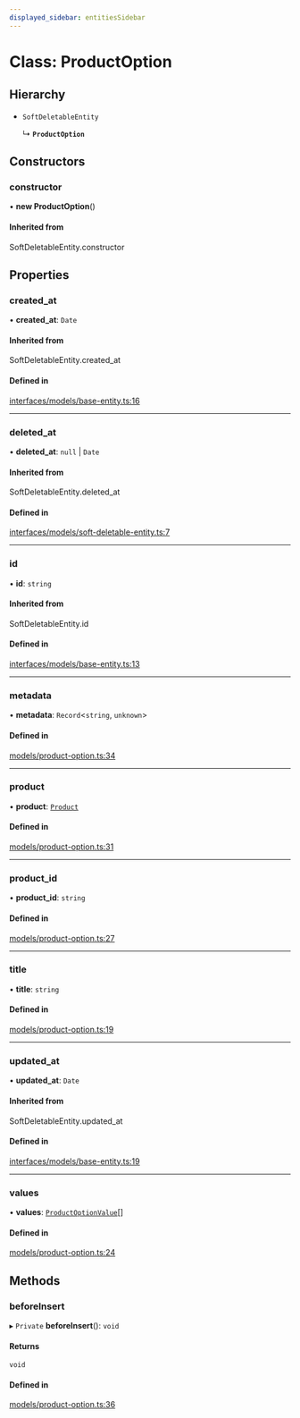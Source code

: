```yaml
---
displayed_sidebar: entitiesSidebar
---
```


# Class: ProductOption

## Hierarchy

- `SoftDeletableEntity`

  ↳ **`ProductOption`**

## Constructors

### constructor

• **new ProductOption**()

#### Inherited from

SoftDeletableEntity.constructor

## Properties

### created\_at

• **created\_at**: `Date`

#### Inherited from

SoftDeletableEntity.created\_at

#### Defined in

[interfaces/models/base-entity.ts:16](https://github.com/hieunguyenzzz/medusa/blob/0b0d50b4/packages/medusa/src/interfaces/models/base-entity.ts#L16)

___

### deleted\_at

• **deleted\_at**: ``null`` \| `Date`

#### Inherited from

SoftDeletableEntity.deleted\_at

#### Defined in

[interfaces/models/soft-deletable-entity.ts:7](https://github.com/hieunguyenzzz/medusa/blob/0b0d50b4/packages/medusa/src/interfaces/models/soft-deletable-entity.ts#L7)

___

### id

• **id**: `string`

#### Inherited from

SoftDeletableEntity.id

#### Defined in

[interfaces/models/base-entity.ts:13](https://github.com/hieunguyenzzz/medusa/blob/0b0d50b4/packages/medusa/src/interfaces/models/base-entity.ts#L13)

___

### metadata

• **metadata**: `Record`<`string`, `unknown`\>

#### Defined in

[models/product-option.ts:34](https://github.com/hieunguyenzzz/medusa/blob/0b0d50b4/packages/medusa/src/models/product-option.ts#L34)

___

### product

• **product**: [`Product`](Product.md)

#### Defined in

[models/product-option.ts:31](https://github.com/hieunguyenzzz/medusa/blob/0b0d50b4/packages/medusa/src/models/product-option.ts#L31)

___

### product\_id

• **product\_id**: `string`

#### Defined in

[models/product-option.ts:27](https://github.com/hieunguyenzzz/medusa/blob/0b0d50b4/packages/medusa/src/models/product-option.ts#L27)

___

### title

• **title**: `string`

#### Defined in

[models/product-option.ts:19](https://github.com/hieunguyenzzz/medusa/blob/0b0d50b4/packages/medusa/src/models/product-option.ts#L19)

___

### updated\_at

• **updated\_at**: `Date`

#### Inherited from

SoftDeletableEntity.updated\_at

#### Defined in

[interfaces/models/base-entity.ts:19](https://github.com/hieunguyenzzz/medusa/blob/0b0d50b4/packages/medusa/src/interfaces/models/base-entity.ts#L19)

___

### values

• **values**: [`ProductOptionValue`](ProductOptionValue.md)[]

#### Defined in

[models/product-option.ts:24](https://github.com/hieunguyenzzz/medusa/blob/0b0d50b4/packages/medusa/src/models/product-option.ts#L24)

## Methods

### beforeInsert

▸ `Private` **beforeInsert**(): `void`

#### Returns

`void`

#### Defined in

[models/product-option.ts:36](https://github.com/hieunguyenzzz/medusa/blob/0b0d50b4/packages/medusa/src/models/product-option.ts#L36)
